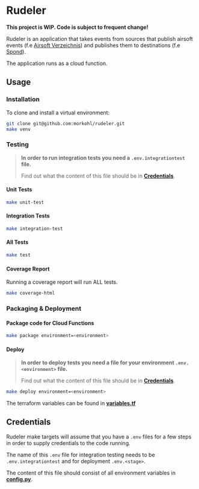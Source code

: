 # Rudeler

**This project is WIP. Code is subject to frequent change!**

Rudeler is an application that takes events from sources that publish airsoft events (f.e [Airsoft Verzeichnis](https://www.airsoft-verzeichnis.de/)) and publishes them to destinations (f.e [Spond](https://spond.com)). 

The application runs as a cloud function.

## Usage

### Installation

To clone and install a virtual environment:

```sh
git clone git@github.com:morkohl/rudeler.git
make venv
```

### Testing

> **In order to run integration tests you need a `.env.integrationtest` file.**
> 
> Find out what the content of this file should be in **[Credentials](#credentials)**.

#### Unit Tests

```sh
make unit-test
```

#### Integration Tests

```sh
make integration-test
```

#### All Tests

```sh
make test
```

#### Coverage Report

Running a coverage report will run ALL tests.

```sh
make coverage-html
```

### Packaging & Deployment

#### Package code for Cloud Functions

```sh
make package environment=<environment>
```

#### Deploy

> **In order to deploy tests you need a file for your environment `.env.<environment>` file.**
>
> Find out what the content of this file should be in **[Credentials](#credentials)**.

```sh
make deploy environment=<environment>
```

The terraform variables can be found in **[variables.tf](terraform/variables.tf)**

## Credentials

Rudeler make targets will assume that you have a `.env` files for a few steps in order to supply credentials to the code running.

The name of this `.env` file for integration testing needs to be `.env.integrationtest` and for deployment `.env.<stage>`.

The content of this file should consist of all environment variables in **[config.py](src/rudeler/config.py)**.

